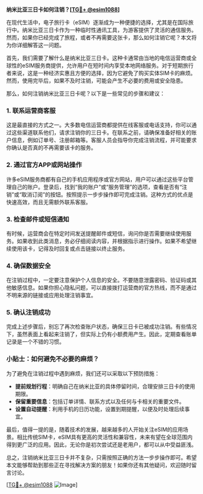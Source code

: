 **纳米比亚三日卡如何注销？[[TG💪+ @esim1088](https://t.me/s/esim1088)]**

在现代生活中，电子旅行卡（eSIM）逐渐成为一种便捷的选择，尤其是在国际旅行中。纳米比亚三日卡作为一种临时性通讯工具，为游客提供了灵活的通信服务。然而，如果你已经完成了旅程，或者不再需要这张卡，那么如何注销它呢？本文将为你详细解答这一问题。

首先，我们需要了解什么是纳米比亚三日卡。这种卡通常由当地的电信运营商或全球性的eSIM服务商提供，允许用户在短时间内享受本地网络服务。对于短期旅行者来说，这是一种经济实惠且方便的选择，因为它避免了购买实体SIM卡的麻烦。然而，使用完毕后，如果不及时注销，可能会产生不必要的费用或安全隐患。

那么，如何注销纳米比亚三日卡呢？以下是一些常见的步骤和建议：

### 1. **联系运营商客服**
这是最直接的方式之一。大多数电信运营商都提供在线客服或电话支持，你可以通过这些渠道联系他们，请求注销你的三日卡。在联系之前，请确保准备好相关的账户信息，例如订单号、注册邮箱等。客服人员会指导你完成注销流程，并可能要求你确认是否真的不再需要该卡的服务。

### 2. **通过官方APP或网站操作**
许多eSIM服务商都有自己的手机应用程序或官方网站，用户可以通过这些平台管理自己的账户。登录后，找到“我的账户”或“服务管理”的选项，查看是否有“注销”或“取消订阅”的按钮。按照提示一步步操作即可完成注销。这种方式的优点是快速高效，而且无需额外联系客服。

### 3. **检查邮件或短信通知**
有时候，运营商会在特定时间发送提醒邮件或短信，询问你是否需要继续使用服务。如果收到此类消息，务必仔细阅读内容，并根据指示进行操作。如果不希望继续使用该卡，记得及时回复或点击链接以终止服务。

### 4. **确保数据安全**
在注销过程中，一定要注意保护个人信息的安全。不要随意泄露密码、验证码或其他敏感信息。如果你担心隐私问题，可以直接拨打运营商的官方热线，而不是通过不明来源的链接或应用处理注销事宜。

### 5. **确认注销成功**
完成上述步骤后，别忘了再次检查账户状态，确保三日卡已被成功注销。有些情况下，虽然表面上看起来注销了，但实际上仍有小额费用产生。因此，定期查看账单记录是一个不错的习惯。

### 小贴士：如何避免不必要的麻烦？
为了避免在注销过程中遇到麻烦，我们还可以采取以下预防措施：
- **提前规划行程**：明确自己在纳米比亚的具体停留时间，合理安排三日卡的使用期限。
- **保留重要信息**：包括订单详情、联系方式以及任何与卡相关的重要文件。
- **设置自动提醒**：利用手机的日历功能，设置到期提醒，以便及时处理后续事宜。

最后，值得一提的是，随着技术的发展，越来越多的人开始关注eSIM的应用场景。相比传统SIM卡，eSIM具有更高的灵活性和兼容性，未来有望在全球范围内得到更广泛的应用。因此，无论你是初次尝试还是老用户，都可以从中受益匪浅。

总之，注销纳米比亚三日卡并不复杂，只需按照正确的方法一步步操作即可。希望本文能够帮助到那些正在寻找解决方案的朋友！如果你还有其他疑问，欢迎随时留言讨论。

[[TG💪+ @esim1088](https://t.me/s/esim1088) ![Image](https://i.postimg.cc/4NQfJmqS/Snipaste-2025-05-13-00-14-12.png)]
